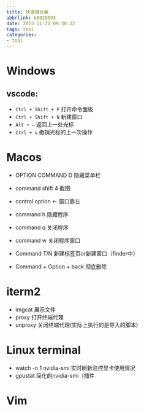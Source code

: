 ```yaml
---
title: 快捷键合集
abbrlink: b0020093
date: 2023-11-21 09:30:32
tags: tool
categories: 
- tool
---
```


# Windows

## vscode:

- `Ctrl + Shift + P` 打开命令面板
- `Ctrl + Shift + N` 新建窗口
- `Alt + ←` 返回上一处光标
- `Ctrl + u` 撤销光标的上一次操作

# Macos

- OPTION COMMAND D 隐藏菜单栏
- command shift 4 截图
- control option <- 	窗口靠左
- command h 隐藏程序
- command q 关闭程序
- command w 关闭程序窗口


- Command T/N 新建标签页or新建窗口（finder中）
- Command + Option + back 彻底删除

# iterm2

- imgcat 展示文件
- proxy 打开终端代理
- unproxy 关闭终端代理(实际上执行的是导入的脚本)


# Linux terminal

- watch -n 1 nvidia-smi 实时刷新监控显卡使用情况
- gpustat 简化的nvidia-smi（插件

# Vim


